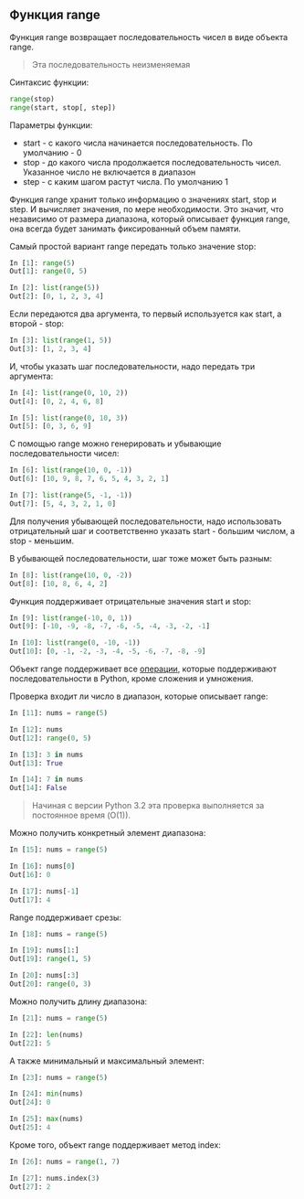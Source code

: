 ## Функция range

Функция range возвращает последовательность чисел в виде объекта range.

> Эта последовательность неизменяемая

Синтаксис функции:
```python
range(stop)
range(start, stop[, step])
```

Параметры функции:
* start - с какого числа начинается последовательность. По умолчанию - 0
* stop - до какого числа продолжается последовательность чисел. Указанное число не включается в диапазон
* step - с каким шагом растут числа. По умолчанию 1

Функция range хранит только информацию о значениях start, stop и step.
И вычисляет значения, по мере необходимости.
Это значит, что независимо от размера диапазона, который описывает функция range, она всегда будет занимать фиксированный объем памяти.

Самый простой вариант range передать только значение stop:
```python
In [1]: range(5)
Out[1]: range(0, 5)

In [2]: list(range(5))
Out[2]: [0, 1, 2, 3, 4]
```

Если передаются два аргумента, то первый используется как start, а второй - stop:
```python
In [3]: list(range(1, 5))
Out[3]: [1, 2, 3, 4]
```

И, чтобы указать шаг последовательности, надо передать три аргумента:
```python
In [4]: list(range(0, 10, 2))
Out[4]: [0, 2, 4, 6, 8]

In [5]: list(range(0, 10, 3))
Out[5]: [0, 3, 6, 9]
```

С помощью range можно генерировать и убывающие последовательности чисел:
```python
In [6]: list(range(10, 0, -1))
Out[6]: [10, 9, 8, 7, 6, 5, 4, 3, 2, 1]

In [7]: list(range(5, -1, -1))
Out[7]: [5, 4, 3, 2, 1, 0]
```

Для получения убывающей последовательности, надо использовать отрицательный шаг и соответственно указать start - большим числом, а stop - меньшим.

В убывающей последовательности, шаг тоже может быть разным:
```python
In [8]: list(range(10, 0, -2))
Out[8]: [10, 8, 6, 4, 2]
```

Функция поддерживает отрицательные значения start и stop:
```python
In [9]: list(range(-10, 0, 1))
Out[9]: [-10, -9, -8, -7, -6, -5, -4, -3, -2, -1]

In [10]: list(range(0, -10, -1))
Out[10]: [0, -1, -2, -3, -4, -5, -6, -7, -8, -9]
```

Объект range поддерживает все [операции](https://docs.python.org/3.6/library/stdtypes.html#sequence-types-list-tuple-range), которые поддерживают последовательности в Python, кроме сложения и умножения.

Проверка входит ли число в диапазон, которые описывает range:
```python
In [11]: nums = range(5)

In [12]: nums
Out[12]: range(0, 5)

In [13]: 3 in nums
Out[13]: True

In [14]: 7 in nums
Out[14]: False
```

> Начиная с версии Python 3.2 эта проверка выполняется за постоянное время (O(1)).

Можно получить конкретный элемент диапазона:
```python
In [15]: nums = range(5)

In [16]: nums[0]
Out[16]: 0

In [17]: nums[-1]
Out[17]: 4
```

Range поддерживает срезы:
```python
In [18]: nums = range(5)

In [19]: nums[1:]
Out[19]: range(1, 5)

In [20]: nums[:3]
Out[20]: range(0, 3)
```

Можно получить длину диапазона:
```python
In [21]: nums = range(5)

In [22]: len(nums)
Out[22]: 5
```

А также минимальный и максимальный элемент:
```python
In [23]: nums = range(5)

In [24]: min(nums)
Out[24]: 0

In [25]: max(nums)
Out[25]: 4
```

Кроме того, объект range поддерживает метод index:
```python
In [26]: nums = range(1, 7)

In [27]: nums.index(3)
Out[27]: 2
```

